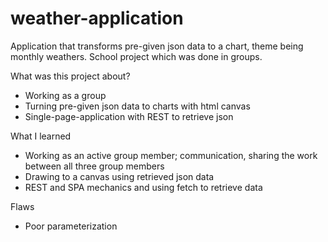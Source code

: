 # weather-application
Application that transforms pre-given json data to a chart, theme being monthly weathers. School project which was done in groups.

What was this project about?
- Working as a group
- Turning pre-given json data to charts with html canvas
- Single-page-application with REST to retrieve json

What I learned
- Working as an active group member; communication, sharing the work between all three group members
- Drawing to a canvas using retrieved json data
- REST and SPA mechanics and using fetch to retrieve data

Flaws
- Poor parameterization

